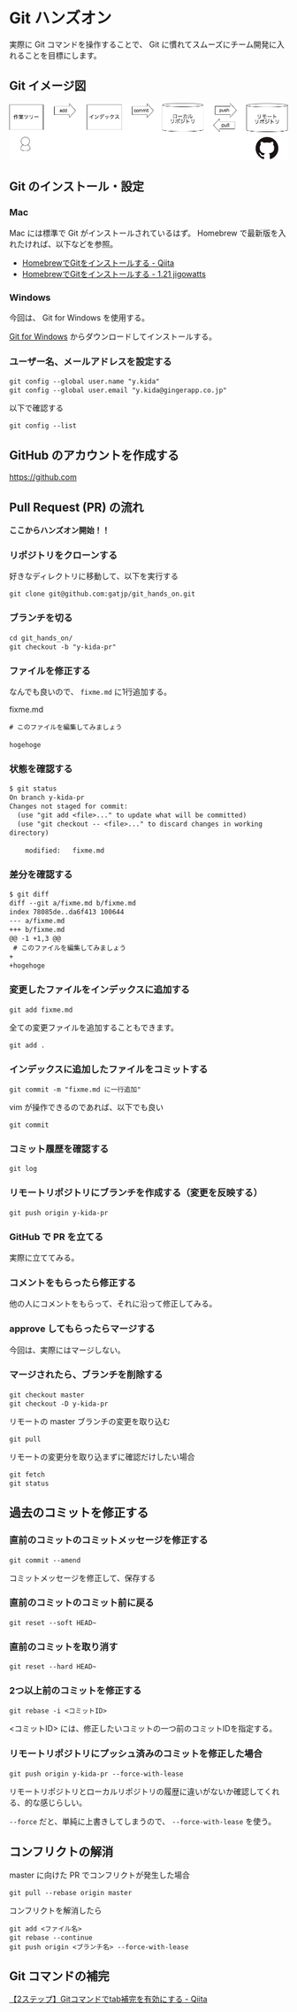 # Git ハンズオン

実際に Git コマンドを操作することで、 Git に慣れてスムーズにチーム開発に入れることを目標にします。

## Git イメージ図

![Git Image](./img/git.png)

## Git のインストール・設定

### Mac

Mac には標準で Git がインストールされているはず。
Homebrew で最新版を入れたければ、以下などを参照。

- [HomebrewでGitをインストールする \- Qiita](https://qiita.com/micheleno13/items/133aee005ae37c28960e)
- [HomebrewでGitをインストールする \- 1\.21 jigowatts](http://sh-yoshida.hatenablog.com/entry/2017/02/11/213323)

### Windows

今回は、 Git for Windows を使用する。

[Git for Windows](https://git-for-windows.github.io/) からダウンロードしてインストールする。

### ユーザー名、メールアドレスを設定する

```
git config --global user.name "y.kida"
git config --global user.email "y.kida@gingerapp.co.jp"
```

以下で確認する

```
git config --list
```

## GitHub のアカウントを作成する

https://github.com

## Pull Request (PR) の流れ

**ここからハンズオン開始！！**

### リポジトリをクローンする

好きなディレクトリに移動して、以下を実行する

```
git clone git@github.com:gatjp/git_hands_on.git
```

### ブランチを切る

```
cd git_hands_on/
git checkout -b "y-kida-pr"
```

### ファイルを修正する

なんでも良いので、 `fixme.md` に1行追加する。

fixme.md

```
# このファイルを編集してみましょう

hogehoge
```

### 状態を確認する

```
$ git status
On branch y-kida-pr
Changes not staged for commit:
  (use "git add <file>..." to update what will be committed)
  (use "git checkout -- <file>..." to discard changes in working directory)

	modified:   fixme.md
```

### 差分を確認する

```
$ git diff
diff --git a/fixme.md b/fixme.md
index 78085de..da6f413 100644
--- a/fixme.md
+++ b/fixme.md
@@ -1 +1,3 @@
 # このファイルを編集してみましょう
+
+hogehoge
```

### 変更したファイルをインデックスに追加する

```
git add fixme.md
```

全ての変更ファイルを追加することもできます。

```
git add .
```

### インデックスに追加したファイルをコミットする

```
git commit -m "fixme.md に一行追加"
```

vim が操作できるのであれば、以下でも良い

```
git commit
```

### コミット履歴を確認する

```
git log
```

### リモートリポジトリにブランチを作成する（変更を反映する）

```
git push origin y-kida-pr
```

### GitHub で PR を立てる

実際に立ててみる。

### コメントをもらったら修正する

他の人にコメントをもらって、それに沿って修正してみる。

### approve してもらったらマージする

今回は、実際にはマージしない。

### マージされたら、ブランチを削除する

```
git checkout master
git checkout -D y-kida-pr
```

リモートの master ブランチの変更を取り込む

```
git pull
```

リモートの変更分を取り込まずに確認だけしたい場合

```
git fetch
git status
```

## 過去のコミットを修正する

### 直前のコミットのコミットメッセージを修正する

```
git commit --amend
```

コミットメッセージを修正して、保存する

### 直前のコミットのコミット前に戻る

```
git reset --soft HEAD~
```

### 直前のコミットを取り消す

```
git reset --hard HEAD~
```

### 2つ以上前のコミットを修正する

```
git rebase -i <コミットID>
```

<コミットID> には、修正したいコミットの一つ前のコミットIDを指定する。

### リモートリポジトリにプッシュ済みのコミットを修正した場合

```
git push origin y-kida-pr --force-with-lease
```

リモートリポジトリとローカルリポジトリの履歴に違いがないか確認してくれる、的な感じらしい。

`--force` だと、単純に上書きしてしまうので、 `--force-with-lease` を使う。

## コンフリクトの解消

master に向けた PR でコンフリクトが発生した場合

```
git pull --rebase origin master
```

コンフリクトを解消したら

```
git add <ファイル名>
git rebase --continue
git push origin <ブランチ名> --force-with-lease
```

## Git コマンドの補完

[【2ステップ】Gitコマンドでtab補完を有効にする \- Qiita](https://qiita.com/growsic/items/1fff6286061e0cd27d54)

